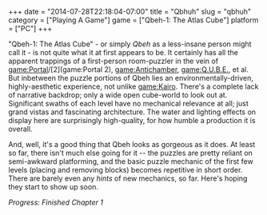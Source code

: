 +++
date = "2014-07-28T22:18:04-07:00"
title = "Qbhuh"
slug = "qbhuh"
category = ["Playing A Game"]
game = ["Qbeh-1: The Atlas Cube"]
platform = ["PC"]
+++

"Qbeh-1: The Atlas Cube" - or simply <i>Qbeh</i> as a less-insane person might call it - is not quite what it at first appears to be.  It certainly has all the apparent trappings of a first-person room-puzzler in the vein of <game:Portal>/[2](game:Portal 2), <game:Antichamber>, <game:Q.U.B.E.>, et al.  But inbetween the puzzle portions of Qbeh lies an environmentally-driven, highly-aesthetic experience, not unlike <game:Kairo>.  There's a complete lack of narrative backdrop; only a wide open cube-world to look out at.  Significant swaths of each level have no mechanical relevance at all; just grand vistas and fascinating architecture.  The water and lighting effects on display here are surprisingly high-quality, for how humble a production it is overall.

And, well, it's a good thing that Qbeh looks as gorgeous as it does.  At least so far, there isn't much else going for it -- the puzzles are pretty reliant on semi-awkward platforming, and the basic puzzle mechanic of the first few levels (placing and removing blocks) becomes repetitive in short order.  There are barely even any <i>hints</i> of new mechanics, so far.  Here's hoping they start to show up soon.

<i>Progress: Finished Chapter 1</i>